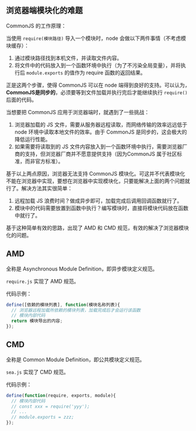 ## 浏览器端模块化的难题

CommonJS 的工作原理：

当使用 `require(模块路径)` 导入一个模块时，node 会做以下两件事情（不考虑模块缓存）：

1. 通过模块路径找到本机文件，并读取文件内容。
2. 将文件中的代码放入到一个函数环境中执行（为了不污染全局变量），并将执行后 `module.exports` 的值作为 require 函数的返回结果。

正是这两个步骤，使得 CommonJS 可以在 node 端得到良好的支持。可以认为，**CommonJS是同步的**，必须要等到文件加载并执行完后才能继续执行 `require()` 后面的代码。

当想要把 CommonJS 应用于浏览器端时，就遇到了一些挑战：

1. 浏览器加载的 JS 文件，需要从服务器远程读取，而网络传输的效率远远低于 node 环境中读取本地文件的效率。由于 CommonJS 是同步的，这会极大的降低运行性能。
2. 如果需要将读取到的 JS 文件内容放入到一个函数环境中执行，需要浏览器厂商的支持，但浏览器厂商并不愿意提供支持（因为CommonJS 属于社区标准，而非官方标准）。

基于以上两点原因，浏览器无法支持 CommonJS 模块化。可这并不代表模块化不能在浏览器中实现，要想在浏览器中实现模块化，只要能解决上面的两个问题就行了。解决方法其实很简单：

1. 远程加载 JS 浪费时间？做成异步即可，加载完成后调用回调函数就行了。
2. 模块中的代码需要放置到函数中执行？编写模块时，直接将模块代码放在函数中就行了。

基于这种简单有效的思路，出现了 AMD 和 CMD 规范，有效的解决了浏览器模块化的问题。

## AMD

全称是 Asynchronous Module Definition，即异步模块定义规范。

`require.js` 实现了 AMD 规范。

代码示例：

```js
define([依赖的模块列表], function(模块名称列表){
  // 浏览器远程加载所依赖的模块列表，加载完成后才会运行该函数
  // 模块内部代码
  return 模块导出的内容;
});
```

## CMD

全称是 Common Module Definition，即公共模块定义规范。

`sea.js` 实现了 CMD 规范。

代码示例：

```js
define(function(require, exports, module){
  // 模块内部代码
  // const xxx = require('yyy');
  // ...
  // module.exports = zzz;
});
```